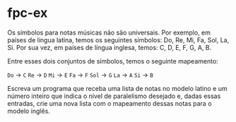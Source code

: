 # fpc-ex

Os símbolos para notas músicas não são universais. Por exemplo, em países de língua latina, temos os seguintes símbolos: Do, Re, Mi, Fa, Sol, La, Si. Por sua vez, em países de língua inglesa, temos: C, D, E, F, G, A, B.

Entre esses dois conjuntos de símbolos, temos o seguinte mapeamento:

`Do` -> `C`
`Re` -> `D`
`Mi` -> `E`
`Fa` -> `F`
`Sol` -> `G`
`La` -> `A`
`Si` -> `B`

Escreva um programa que receba uma lista de notas no modelo latino e um número inteiro que indica o nível de paralelismo desejado e, dadas essas entradas, crie uma nova lista com o mapeamento dessas notas para o modelo inglês.
